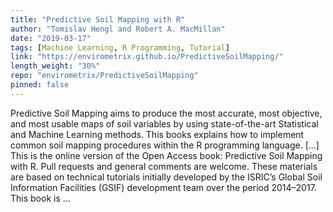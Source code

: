 ```yaml
---
title: "Predictive Soil Mapping with R"
author: "Tomislav Hengl and Robert A. MacMillan"
date: "2019-03-17"
tags: [Machine Learning, R Programming, Tutorial]
link: "https://envirometrix.github.io/PredictiveSoilMapping/"
length_weight: "30%"
repo: "envirometrix/PredictiveSoilMapping"
pinned: false
---
```


Predictive Soil Mapping aims to produce the most accurate, most objective, and most usable maps of soil variables by using state-of-the-art Statistical and Machine Learning methods. This books explains how to implement common soil mapping procedures within the R programming language. [...] This is the online version of the Open Access book: Predictive Soil Mapping with R. Pull requests and general comments are welcome. These materials are based on technical tutorials initially developed by the ISRIC’s Global Soil Information Facilities (GSIF) development team over the period 2014–2017. This book is  ...
